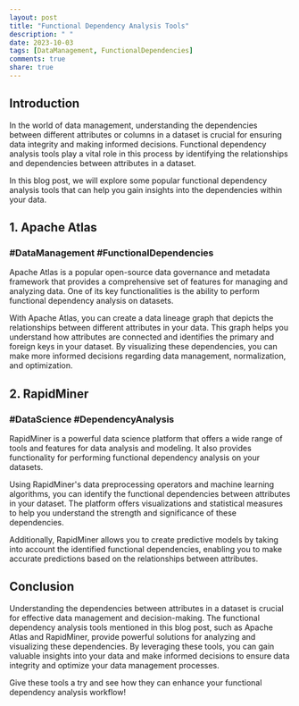 ```yaml
---
layout: post
title: "Functional Dependency Analysis Tools"
description: " "
date: 2023-10-03
tags: [DataManagement, FunctionalDependencies]
comments: true
share: true
---
```


## Introduction
In the world of data management, understanding the dependencies between different attributes or columns in a dataset is crucial for ensuring data integrity and making informed decisions. Functional dependency analysis tools play a vital role in this process by identifying the relationships and dependencies between attributes in a dataset.

In this blog post, we will explore some popular functional dependency analysis tools that can help you gain insights into the dependencies within your data.

## 1. Apache Atlas
### #DataManagement #FunctionalDependencies

Apache Atlas is a popular open-source data governance and metadata framework that provides a comprehensive set of features for managing and analyzing data. One of its key functionalities is the ability to perform functional dependency analysis on datasets.

With Apache Atlas, you can create a data lineage graph that depicts the relationships between different attributes in your data. This graph helps you understand how attributes are connected and identifies the primary and foreign keys in your dataset. By visualizing these dependencies, you can make more informed decisions regarding data management, normalization, and optimization.

## 2. RapidMiner
### #DataScience #DependencyAnalysis

RapidMiner is a powerful data science platform that offers a wide range of tools and features for data analysis and modeling. It also provides functionality for performing functional dependency analysis on your datasets.

Using RapidMiner's data preprocessing operators and machine learning algorithms, you can identify the functional dependencies between attributes in your dataset. The platform offers visualizations and statistical measures to help you understand the strength and significance of these dependencies.

Additionally, RapidMiner allows you to create predictive models by taking into account the identified functional dependencies, enabling you to make accurate predictions based on the relationships between attributes.

## Conclusion
Understanding the dependencies between attributes in a dataset is crucial for effective data management and decision-making. The functional dependency analysis tools mentioned in this blog post, such as Apache Atlas and RapidMiner, provide powerful solutions for analyzing and visualizing these dependencies. By leveraging these tools, you can gain valuable insights into your data and make informed decisions to ensure data integrity and optimize your data management processes.

Give these tools a try and see how they can enhance your functional dependency analysis workflow!